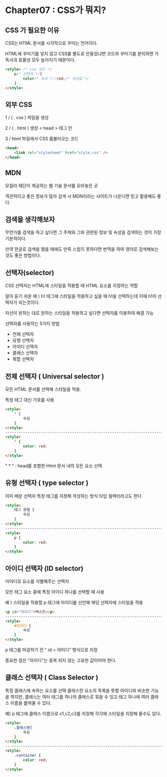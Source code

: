 # Chapter07 : CSS가 뭐지?

## CSS 가 필요한 이유

CSS는 HTML 문서를 시각적으로 꾸미는 언어이다.

HTML에 꾸미기를 넣지 않고 CSS를 별도로 만들었냐면 코드와 꾸미기를 분리하면 가독서과 효율성 모두 높아지기 때문이다. 

```html
<style> /* css 코드 */
    p/* 선택자 */{
        color/* 속성 */:red;/* 속성값 */
    }
</style>
```

## 외부 CSS

1 / ( . css ) 파일을 생성

2  / ( . html ) 생성 < head > 태그 안

3 / html 파일에서 CSS 를불러오는 코드

```html
<head>
    <link rel="stylesheet" href="style.css" />
</head>
```

## MDN

모질라 재단이 제공하는 웹 기술 문서를 모아놓은 곳

객관적이고 좋은 정보가 많아 검색 시 MDN이라는 사이트가 나온다면 믿고 활용해도 좋다.

## 검색을 생각해보자

무언가를 검색을 하고 싶다면 그 주제와 그와 관련된 정보 및 속성을 검색하는 것이 가장 기본적이다.

만약 한글로 검색을 했을 때에도 만족 스럽지 못하다면 번역을 하여 영어로 검색해보는것도 좋은 방법이다. 

## 선택자(selector)

CSS 선택자는 HTML에 스타일을 적용할 때 HTML 요소를 지정하는 역할

알아 듣기 쉬운 예 ) h1 태그에 스타일을 적용하고 싶을 때 h1을 선택하는데 이때 h1이 선택자가 되는것이다.

자신이 원하는 대로 원하는 스타일을 적용하고 싶다면 선택자를 이용하여 해결 가능

선택자를 사용하는 5가지 방법

- 전체 선택자
- 유형 선택자
- 아이디 선택자
- 클래스 선택자
- 복합 선택자

## 전체 선택자 ( Universal selector )

모든 HTML 문서를 선택해 스타일을 적용.

특정 태그 대신 기호를 사용

```html
<style>
    * {
        속성
    }
</style>
------------------------------------------------------------------------------------------
<style>
    * {
        color: red;
    }
</style>
```

" * " : head를 포함한 Html 문서 내의 모든 요소 선택

## 유형 선택자 ( type selector )

이미 배운 선택자 특정 태그를 지정해 작성하는 방식 타입 셀렉터라고도 한다

```html
<style>
	태그 유형 {
		속성
	}
</style>
------------------------------------------------------------------------------------------
<style>
    p {
        color: red;
    }
</style>
```

## 아이디 선택자 (ID selector)

아이디로  요소를 식별해주는 선택자

모든 태그 요소 중에 특정 아이디 하나를 선택할 때 사용

예 ) 스타일을 적용할 p 태그에 아이디를 선언해 해당 선택자에 스타일을 적용

```html
<p id="아이디">텍스트</p>
------------------------------------------------------------------------------------------
<style>
    #아이디 {
        속성
    }
</style>
```

p 태그를 마감하기 전 " id = 아이디" 형식으로 지정

중요한 점은 "아이디"는 중복 되지 않는 고유한 값이어야 한다.

## 클래스 선택자 ( Class Selector )

특정 클래스에 속하는 요소를 선택 
클래스란 요소의 목록을 뜻함
아이디와 비슷한 기능을 하지만, 클래스는 여러 태그를 하나의 클래스로 묶을 수 있고 
태그 하나에 여러 클래스 이름을 붙여줄 수 있다.

예) p 태그에 클래스 이름으로 c1,c2,c3를 지정해 각각에 스타일을 지정해 줄수도 있다.

```html
<style>
    .클래스명{
        속성
    }
</style>
------------------------------------------------------------------------------------------
<style>
    .container {
        color: red;
    }
</style>
```

